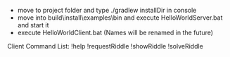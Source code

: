 - move to project folder and type ./gradlew installDir in console
- move into build\install\examples\bin and execute HelloWorldServer.bat and start it
- execute HelloWorldClient.bat (Names will be renamed in the future)


Client Command List:
!help
!requestRiddle
!showRiddle
!solveRiddle
